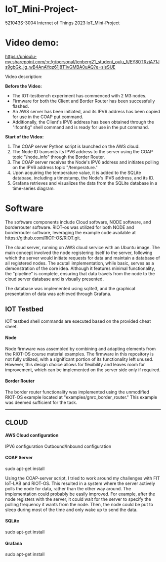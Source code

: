 # IoT_Mini-Project-
521043S-3004 Internet of Things 2023 IoT_Mini-Project 

# Video demo: 
https://unioulu-my.sharepoint.com/:v:/g/personal/tenberg21_student_oulu_fi/EY80TRzjA71Js9gbGk_jg_wB4AnAYqz61j8T1vGMBA0uAQ?e=sisSUE

Video description:

**Before the Video:**
- The IOT-testbench experiment has commenced with 2 M3 nodes.
- Firmware for both the Client and Border Router has been successfully flashed.
- An AWS server has been initiated, and its IPV6 address has been copied for use in the COAP put command.
- Additionally, the Client's IPV6 address has been obtained through the "ifconfig" shell command and is ready for use in the put command.

**Start of the Video:**
1. The COAP server Python script is launched on the AWS cloud.
2. The Node ID transmits its IPV6 address to the server using the COAP topic "/node_info" through the Border Router.
3. The COAP server receives the Node's IPV6 address and initiates polling on the IPV6 address topic "/temperature."
4. Upon acquiring the temperature value, it is added to the SQLite database, including a timestamp, the Node's IPV6 address, and its ID.
5. Grafana retrieves and visualizes the data from the SQLite database in a time-series diagram.


# Software
The software components include Cloud software, NODE software, and borderrouter software. RIOT-os was utilized for both NODE and borderrouter software, leveraging the example code available at https://github.com/RIOT-OS/RIOT.git.

The cloud server, running on AWS cloud service with an Ubuntu image. The main concept involved the node registering itself to the server, following which the server would initiate requests for data and maintain a database of all registered nodes. The acutall implementation, while basic, serves as a demonstration of the core idea. Although it features minimal functionality, the "pipeline" is complete, ensuring that data travels from the node to the cloud server database and is visually presented.

The database was implemented using sqlite3, and the graphical presentation of data was achieved through Grafana.
## IOT Testbed
IOT testbed shell commands are executed based on the provided cheat sheet.
#### Node
Node firmware was assembled by combining and adapting elements from the RIOT-OS course material examples. The firmware in this repository is not fully utilized, with a significant portion of its functionality left unused. However, this design choice allows for flexibility and leaves room for improvement, which can be implemented on the server side only if required.
#### Border Router
The border router functionality was implemented using the unmodified RIOT-OS example located at "examples/gnrc_border_router." This example was deemed sufficient for the task.
_____________________
## CLOUD
####  AWS Cloud configuration
IPV6 configuration
Outbound/Inbound configuration

#### COAP Server
sudo apt-get install

Using the COAP-server script, I tried to work around my challenges with FIT IoT-LAB and RIOT-OS. This resulted in a system where the server actively polls the node for data, rather than the other way around.
The implementation could probably be easily improved. For example, after the node registers with the server, it could wait for the server to specify the polling frequency it wants from the node. Then, the node could be put to sleep during most of the time and only wake up to send the data.

#### SQLite
sudo apt-get install
#### Grafana
sudo apt-get install
